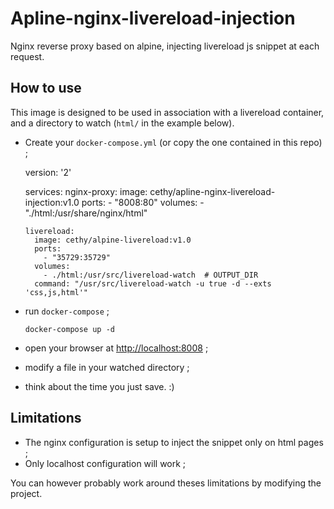 Apline-nginx-livereload-injection
===

Nginx reverse proxy based on alpine, injecting livereload js snippet at each request.

## How to use
This image is designed to be used in association with a livereload container, and a directory to watch (`html/` in the example below).

- Create your `docker-compose.yml` (or copy the one contained in this repo) ;


    version: '2'
    
    services:
      nginx-proxy:
        image: cethy/apline-nginx-livereload-injection:v1.0
        ports:
          - "8008:80"
        volumes:
          - "./html:/usr/share/nginx/html"
    
      livereload:
        image: cethy/alpine-livereload:v1.0
        ports:
          - "35729:35729"
        volumes:
          - ./html:/usr/src/livereload-watch  # OUTPUT_DIR
        command: "/usr/src/livereload-watch -u true -d --exts 'css,js,html'"
        
- run `docker-compose` ;

    `docker-compose up -d`
    
- open your browser at [http://localhost:8008](http://localhost:8008) ;

- modify a file in your watched directory ;

- think about the time you just save. :)

## Limitations
- The nginx configuration is setup to inject the snippet only on html pages ;
- Only localhost configuration will work ;

You can however probably work around theses limitations by modifying the project.
